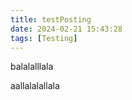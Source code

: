 ```yaml
---
title: testPosting
date: 2024-02-21 15:43:28
tags: [Testing]
---
```


balalalllala

<!-- more -->

aallalalallala